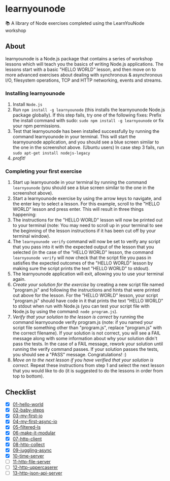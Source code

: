 # learnyounode

📚 A library of Node exercises completed using the LearnYouNode workshop

## About

learnyounode is a Node.js package that contains a series of workshop lessons which will teach you the basics of writing Node.js applications. The lessons start with a basic "HELLO WORLD" lesson, and then move on to more advanced exercises about dealing with synchronous & asynchronous I/O, filesystem operations, TCP and HTTP networking, events and streams.

### Installing learnyounode

1. Install `Node.js`
2. Run `npm install -g learnyounode` (this installs the learnyounode Node.js package globally). If this step fails, try one of the following fixes:
   Prefix the install command with sudo: `sudo npm install -g learnyounode`
   or
   fix your npm permissions.
3. Test that learnyounode has been installed successfully by running the command learnyounode in your terminal. This will start the learnyounode application, and you should see a blue screen similar to the one in the screenshot above.
   (Ubuntu users) In case step 3 fails, run `sudo apt-get install nodejs-legacy`
4. _profit!_

### Completing your first exercise

1. Start up learnyounode in your terminal by running the command `learnyounode` (you should see a blue screen similar to the one in the screenshot above).
2. Start a learnyounode exercise by using the arrow keys to navigate, and the enter key to select a lesson. For this example, scroll to the "HELLO WORLD" lesson and press enter. This will result in three things happening:
3. The instructions for the "HELLO WORLD" lesson will now be printed out to your terminal (note: You may need to scroll up in your terminal to see the beginning of the lesson instructions if it has been cut off by your terminal window).
4. The `learnyounode verify` command will now be set to verify any script that you pass into it with the expected output of the lesson that you selected (in the case of the "HELLO WORLD" lesson, the command `learnyounode verify` will now check that the script file you pass in satisfies the expected outcomes of the "HELLO WORLD" lesson by making sure the script prints the text "HELLO WORLD" to stdout).
5. The learnyounode application will exit, allowing you to use your terminal again.
6. _Create your solution for the exercise_ by creating a new script file named "program.js" and following the instructions and hints that were printed out above for the lesson. For the "HELLO WORLD" lesson, your script "program.js" should have code in it that prints the text "HELLO WORLD" to stdout when run with Node.js (you can test your script file with Node.js by using the command: `node program.js`).
7. _Verify that your solution to the lesson is correct_ by running the command learnyounode verify program.js (note: if you named your script file something other than "program.js", replace "program.js" with the correct filename). If your solution is not correct, you will see a FAIL message along with some information about why your solution didn't pass the tests. In the case of a FAIL message, rework your solution until running the verify command passes. If your solution passes the tests, you should see a "PASS" message. Congratulations! :)
8. _Move on to the next lesson if you have verified that your solution is correct._ Repeat these instructions from step 1 and select the next lesson that you would like to do (it is suggested to do the lessons in order from top to bottom).

## Checklist

- [x] [01-hello-world](01-hello-world)
- [x] [02-baby-steps](02-baby-steps)
- [x] [03-my-first-io](03-my-first-io)
- [x] [04-my-first-async-io](04-my-first-async-io)
- [x] [05-filtered-ls](05-filtered-ls)
- [x] [06-make-it-modular](06-make-it-modular)
- [x] [07-http-client](07-http-client)
- [x] [08-http-collect](08-http-collect)
- [x] [09-juggling-async](09-juggling-async)
- [x] [10-time-server](10-time-server)
- [ ] [11-http-file-server](11-http-file-server)
- [ ] [12-http-uppercaserer](12-http-uppercaserer)
- [ ] [13-http-json-api-server](13-http-json-api-server)

